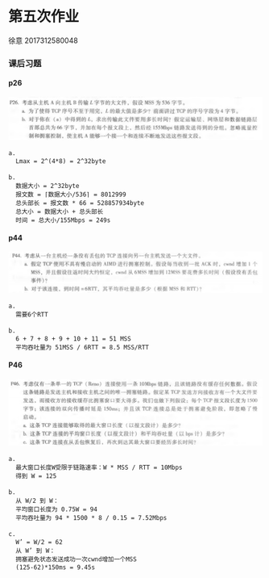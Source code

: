 # 第五次作业

徐意 2017312580048

### 课后习题

#### p26

![p26](p26.png)

```
a.
  Lmax = 2^(4*8) = 2^32byte

b.	
  数据大小 = 2^32byte
  报文数 = ⌈数据大小/536⌉ = 8012999
  总头部长 = 报文数 * 66 = 528857934byte
  总大小 = 数据大小 + 总头部长
  时间 = 总大小/155Mbps = 249s
```



#### p44

![p44](p44.png)

```
a. 
  需要6个RTT
 
b.
  6 + 7 + 8 + 9 + 10 + 11 = 51 MSS
  平均吞吐量为 51MSS / 6RTT = 8.5 MSS/RTT
```



#### P46

![p46](p46.png)

```
a.
  最大窗口长度W受限于链路速率：W * MSS / RTT = 10Mbps
  得到 W = 125
  
b.
  从 W/2 到 W：
  平均窗口长度为 0.75W = 94
  平均吞吐量为 94 * 1500 * 8 / 0.15 = 7.52Mbps
  
c.
  W’ = W/2 = 62
  从 W’ 到 W：
  拥塞避免状态发送成功一次cwnd增加一个MSS
  (125-62)*150ms = 9.45s
```

